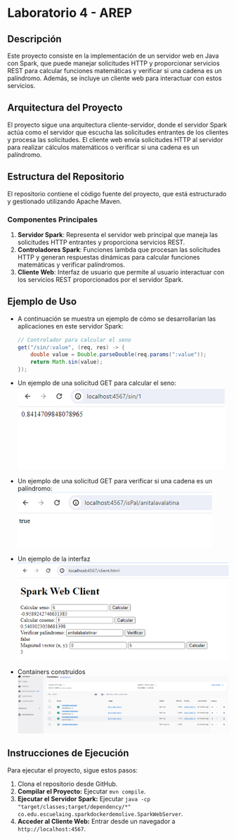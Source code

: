 # Laboratorio 4 - AREP

## Descripción

Este proyecto consiste en la implementación de un servidor web en Java con Spark, que puede manejar solicitudes HTTP y proporcionar servicios REST para calcular funciones matemáticas y verificar si una cadena es un palíndromo. Además, se incluye un cliente web para interactuar con estos servicios.

## Arquitectura del Proyecto

El proyecto sigue una arquitectura cliente-servidor, donde el servidor Spark actúa como el servidor que escucha las solicitudes entrantes de los clientes y procesa las solicitudes. El cliente web envía solicitudes HTTP al servidor para realizar cálculos matemáticos o verificar si una cadena es un palíndromo.

## Estructura del Repositorio

El repositorio contiene el código fuente del proyecto, que está estructurado y gestionado utilizando Apache Maven.

### Componentes Principales

1. **Servidor Spark**: Representa el servidor web principal que maneja las solicitudes HTTP entrantes y proporciona servicios REST.
2. **Controladores Spark**: Funciones lambda que procesan las solicitudes HTTP y generan respuestas dinámicas para calcular funciones matemáticas y verificar palíndromos.
3. **Cliente Web**: Interfaz de usuario que permite al usuario interactuar con los servicios REST proporcionados por el servidor Spark.

## Ejemplo de Uso

- A continuación se muestra un ejemplo de cómo se desarrollarían las aplicaciones en este servidor Spark:

    ```java
    // Controlador para calcular el seno
    get("/sin/:value", (req, res) -> {
        double value = Double.parseDouble(req.params(":value"));
        return Math.sin(value);
    });
    ```

- Un ejemplo de una solicitud GET para calcular el seno:
  ![GET](img/pal.png)
- Un ejemplo de una solicitud GET para verificar si una cadena es un palíndromo:
  ![GET](img/sin.png)
- Un ejemplo de la interfaz
  ![GET](img/interfaz.png)
- Containers construidos
  ![GET](img/img.png)
## Instrucciones de Ejecución

Para ejecutar el proyecto, sigue estos pasos:

1. Clona el repositorio desde GitHub.
2. **Compilar el Proyecto:** Ejecutar `mvn compile`.
3. **Ejecutar el Servidor Spark:** Ejecutar `java -cp "target/classes;target/dependency/*" co.edu.escuelaing.sparkdockerdemolive.SparkWebServer`.
4. **Acceder al Cliente Web:** Entrar desde un navegador a `http://localhost:4567`.

